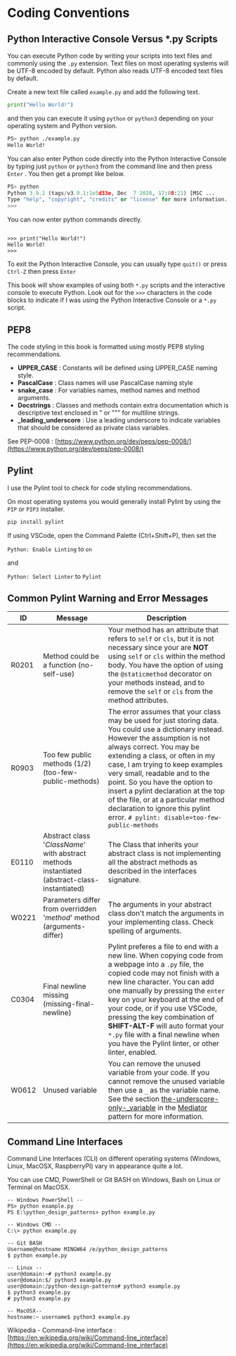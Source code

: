 # Coding Conventions

## Python Interactive Console Versus *.py Scripts

You can execute Python code by writing your scripts into text files and commonly using the `.py` extension. Text files on most operating systems will be UTF-8 encoded by default. Python also reads UTF-8 encoded text files by default. 

Create a new text file called `example.py` and add the following text.

``` python
print("Hello World!")
```

and then you can execute it using `python` or `python3` depending on your operating system and Python version.

``` bash
PS> python ./example.py
Hello World!
```

You can also enter Python code directly into the Python Interactive Console by typing just `python` or `python3` from the command line and then press `Enter` . You then get a prompt like below.

``` python
PS> python
Python 3.9.1 (tags/v3.9.1:1e5d33e, Dec  7 2020, 17:08:21) [MSC ...
Type "help", "copyright", "credits" or "license" for more information.
>>>
```

You can now enter python commands directly.

``` 

>>> print("Hello World!")
Hello World!
>>> 
```

To exit the Python Interactive Console, you can usually type `quit()` or press `Ctrl-Z` then press `Enter`

This book will show examples of using both `*.py` scripts and the interactive console to execute Python. Look out for the `>>>` characters in the code blocks to indicate if I was using the Python Interactive Console or a `*.py` script.

## PEP8

The code styling in this book is formatted using mostly PEP8 styling recommendations.

* **UPPER_CASE** : Constants will be defined using UPPER_CASE naming style.
* **PascalCase** : Class names will use PascalCase naming style
* **snake_case** : For variables names, method names and method arguments.
* **Docstrings** : Classes and methods contain extra documentation which is descriptive text enclosed in " or """ for multiline strings.
* **_leading_underscore** : Use a leading underscore to indicate variables that should be considered as private class variables.

See PEP-0008 : [https://www.python.org/dev/peps/pep-0008/](https://www.python.org/dev/peps/pep-0008/)

## Pylint

I use the Pylint tool to check for code styling recommendations.

On most operating systems you would generally install Pylint by using the `PIP` or `PIP3` installer.

``` powershell
pip install pylint
```

If using VSCode, open the Command Palette (Ctrl+Shift+P), then set the 

`Python: Enable Linting` to `on`

and 

`Python: Select Linter` to `Pylint`

## Common Pylint Warning and Error Messages

| ID | Message | Description |
|-|-|-|
| R0201 | Method could be a function (no-self-use)<img width="500"/> | Your method has an attribute that refers to `self` or `cls`, but it is not necessary since your are **NOT** using `self` or `cls` within the method body. You have the option of using the `@staticmethod` decorator on your methods instead, and to remove the `self` or `cls` from the method attributes. |
| R0903 | Too few public methods (1/2) (too-few-public-methods) | The error assumes that your class may be used for just storing data. You could use a dictionary instead. However the assumption is not always correct. You may be extending a class, or often in my case, I am trying to keep examples very small, readable and to the point. So you have the option to insert a pylint declaration at the top of the file, or at a particular method declaration to ignore this pylint error. `# pylint: disable=too-few-public-methods` |
| E0110 | Abstract class '*ClassName*' with abstract methods instantiated (abstract-class-instantiated) | The Class that inherits your abstract class is not implementing all the abstract methods as described in the interfaces signature.|
| W0221 | Parameters differ from overridden '*method*' method (arguments-differ) | The arguments in your abstract class don't match the arguments in your implementing class. Check spelling of arguments.|
| C0304 | Final newline missing (missing-final-newline) | Pylint preferes a file to end with a new line. When copying code from a webpage into a `.py` file, the copied code may not finish with a new line character. You can add one manually by pressing the `enter` key on your keyboard at the end of your code, or if you use VSCode, pressing the key combination of **SHIFT-ALT-F** will auto format your `*.py` file with a final newline when you have the Pylint linter, or other linter, enabled.|
| W0612 | Unused variable | You can remove the unused variable from your code. If you cannot remove the unused variable then use a `_` as the variable name. See the section [the-underscore-only-_variable](/mediator/README.md#the-underscore-only-_-variable) in the [Mediator](mediator.md) pattern for more information.

## Command Line Interfaces

Command Line Interfaces (CLI) on different operating systems (Windows, Linux, MacOSX, RaspberryPI) vary in appearance quite a lot.

You can use CMD, PowerShell or Git BASH on Windows, Bash on Linux or Terminal on MacOSX.

``` text
-- Windows PowerShell -- 
PS> python example.py
PS E:\python_design_patterns> python example.py

-- Windows CMD -- 
C:\> python example.py

-- Git BASH
Username@hostname MINGW64 /e/python_design_patterns
$ python example.py

-- Linux -- 
user@domain:~# python3 example.py
user@domain:$/ python3 example.py
user@domain:/python-design-patterns# python3 example.py
$ python3 example.py
# python3 example.py

-- MacOSX--
hostname:~ username$ python3 example.py
```

Wikipedia - Command-line interface : [https://en.wikipedia.org/wiki/Command-line_interface](https://en.wikipedia.org/wiki/Command-line_interface)

